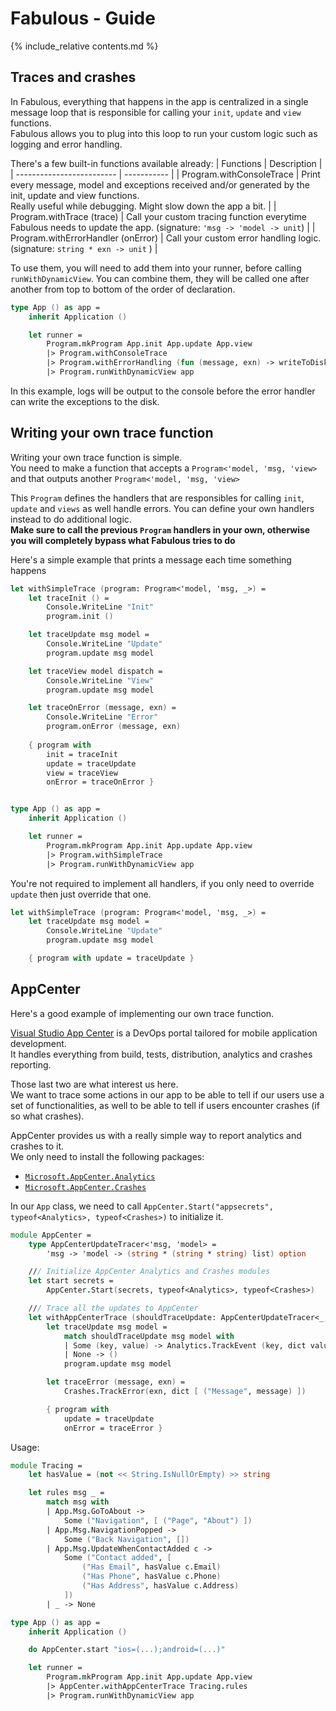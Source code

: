 Fabulous - Guide
=======

{% include_relative contents.md %}

Traces and crashes
------

In Fabulous, everything that happens in the app is centralized in a single message loop that is responsible for calling your `init`, `update` and `view` functions.  
Fabulous allows you to plug into this loop to run your custom logic such as logging and error handling.

There's a few built-in functions available already:
| Functions                 | Description |
| ------------------------- | ----------- |
| Program.withConsoleTrace  | Print every message, model and exceptions received and/or generated by the init, update and view functions. <br/>Really useful while debugging. Might slow down the app a bit. |
| Program.withTrace (trace) | Call your custom tracing function everytime Fabulous needs to update the app. (signature: `'msg -> 'model -> unit`) |
| Program.withErrorHandler (onError)  | Call your custom error handling logic. (signature: `string * exn -> unit` ) |

To use them, you will need to add them into your runner, before calling `runWithDynamicView`.
You can combine them, they will be called one after another from top to bottom of the order of declaration.
```fsharp
type App () as app = 
    inherit Application ()

    let runner = 
        Program.mkProgram App.init App.update App.view
        |> Program.withConsoleTrace
        |> Program.withErrorHandling (fun (message, exn) -> writeToDisk exn)
        |> Program.runWithDynamicView app
```
In this example, logs will be output to the console before the error handler can write the exceptions to the disk.

Writing your own trace function
------

Writing your own trace function is simple.  
You need to make a function that accepts a `Program<'model, 'msg, 'view>` and that outputs another `Program<'model, 'msg, 'view>`

This `Program` defines the handlers that are responsibles for calling `init`, `update` and `views` as well handle errors.
You can define your own handlers instead to do additional logic.  
**Make sure to call the previous `Program` handlers in your own, otherwise you will completely bypass what Fabulous tries to do**

Here's a simple example that prints a message each time something happens

```fsharp
let withSimpleTrace (program: Program<'model, 'msg, _>) =
    let traceInit () =
        Console.WriteLine "Init"
        program.init ()

    let traceUpdate msg model =
        Console.WriteLine "Update"
        program.update msg model

    let traceView model dispatch =
        Console.WriteLine "View"
        program.update msg model

    let traceOnError (message, exn) =
        Console.WriteLine "Error"
        program.onError (message, exn)
            
    { program with
        init = traceInit 
        update = traceUpdate
        view = traceView
        onError = traceOnError }


type App () as app = 
    inherit Application ()

    let runner = 
        Program.mkProgram App.init App.update App.view
        |> Program.withSimpleTrace
        |> Program.runWithDynamicView app
```

You're not required to implement all handlers, if you only need to override `update` then just override that one.

```fsharp
let withSimpleTrace (program: Program<'model, 'msg, _>) =
    let traceUpdate msg model =
        Console.WriteLine "Update"
        program.update msg model

    { program with update = traceUpdate }
```

AppCenter
------

Here's a good example of implementing our own trace function.

[Visual Studio App Center](https://appcenter.ms) is a DevOps portal tailored for mobile application development.  
It handles everything from build, tests, distribution, analytics and crashes reporting.

Those last two are what interest us here.  
We want to trace some actions in our app to be able to tell if our users use a set of functionalities, as well to be able to tell if users encounter crashes (if so what crashes).

AppCenter provides us with a really simple way to report analytics and crashes to it.  
We only need to install the following packages:
- [`Microsoft.AppCenter.Analytics`](https://www.nuget.org/packages/Microsoft.AppCenter.Analytics/)
- [`Microsoft.AppCenter.Crashes`](https://www.nuget.org/packages/Microsoft.AppCenter.Crashes/)

In our `App` class, we need to call `AppCenter.Start("appsecrets", typeof<Analytics>, typeof<Crashes>)` to initialize it.

```fsharp
module AppCenter =
    type AppCenterUpdateTracer<'msg, 'model> =
        'msg -> 'model -> (string * (string * string) list) option

    /// Initialize AppCenter Analytics and Crashes modules
    let start secrets =
        AppCenter.Start(secrets, typeof<Analytics>, typeof<Crashes>)

    /// Trace all the updates to AppCenter
    let withAppCenterTrace (shouldTraceUpdate: AppCenterUpdateTracer<_, _>) (program: Program<_, _, _>) =
        let traceUpdate msg model =
            match shouldTraceUpdate msg model with
            | Some (key, value) -> Analytics.TrackEvent (key, dict value)
            | None -> ()
            program.update msg model

        let traceError (message, exn) =
            Crashes.TrackError(exn, dict [ ("Message", message) ])

        { program with
            update = traceUpdate 
            onError = traceError }
```

Usage:
```fsharp
module Tracing =
    let hasValue = (not << String.IsNullOrEmpty) >> string

    let rules msg _ =
        match msg with
        | App.Msg.GoToAbout ->
            Some ("Navigation", [ ("Page", "About") ])
        | App.Msg.NavigationPopped ->
            Some ("Back Navigation", [])
        | App.Msg.UpdateWhenContactAdded c ->
            Some ("Contact added", [
                ("Has Email", hasValue c.Email)
                ("Has Phone", hasValue c.Phone)
                ("Has Address", hasValue c.Address)
            ])
        | _ -> None
```
```fsharp
type App () as app = 
    inherit Application ()

    do AppCenter.start "ios=(...);android=(...)"

    let runner = 
        Program.mkProgram App.init App.update App.view
        |> AppCenter.withAppCenterTrace Tracing.rules
        |> Program.runWithDynamicView app
```